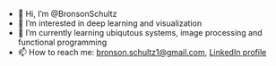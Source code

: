 - 👋 Hi, I’m @BronsonSchultz
- 👀 I’m interested in deep learning and visualization
- 🌱 I’m currently learning ubiqutous systems, image processing and functional programming
- 📫 How to reach me: bronson.schultz1@gmail.com, [LinkedIn profile](https://www.linkedin.com/in/bronson-schultz-5a3461198)
<!---
BronsonSchultz/BronsonSchultz is a ✨ special ✨ repository because its `README.md` (this file) appears on your GitHub profile.
You can click the Preview link to take a look at your changes.
--->
